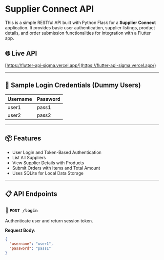 # Supplier Connect API

This is a simple RESTful API built with Python Flask for a **Supplier Connect** application. It provides basic user authentication, supplier listings, product details, and order submission functionalities for integration with a Flutter app.

## 🌐 Live API

[https://flutter-api-sigma.vercel.app/](https://flutter-api-sigma.vercel.app/)

---

## 🔐 Sample Login Credentials (Dummy Users)

| Username | Password |
|----------|----------|
| user1    | pass1    |
| user2    | pass2    |

---

## 📦 Features

- User Login and Token-Based Authentication
- List All Suppliers
- View Supplier Details with Products
- Submit Orders with Items and Total Amount
- Uses SQLite for Local Data Storage

---

## 📋 API Endpoints

### 🔑 `POST /login`

Authenticate user and return session token.

**Request Body:**
```json
{
  "username": "user1",
  "password": "pass1"
}
